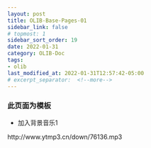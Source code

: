 ```yaml
---
layout: post
title: OLIB-Base-Pages-01
sidebar_link: false
# topmost: 1
sidebar_sort_order: 19
date: 2022-01-31
category: OLIB-Doc
tags:
- olib 
last_modified_at: 2022-01-31T12:57:42-05:00
# excerpt_separator:  <!--more-->
---
```

<!--加入运行时间统计-->
<span id="htmer_time" style="color: slategray;"></span>

### 此页面为模板

* 加入背景音乐1
<p>http://www.ytmp3.cn/down/76136.mp3</p>